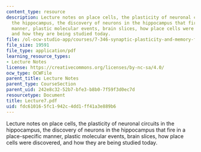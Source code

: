 ```yaml
---
content_type: resource
description: Lecture notes on place cells, the plasticity of neuronal circuits in
  the hippocampus, the discovery of neurons in the hippocampus that fire in a place-specific
  manner, plastic molecular events, brain slices, how place cells were discovered,
  and how they are being studied today.
file: /ol-ocw-studio-app/courses/7-346-synaptic-plasticity-and-memory-from-molecules-to-behavior-fall-2007/fdc610165fc1942c4dd1ff41a3e889b6_Lecture7.pdf
file_size: 19591
file_type: application/pdf
learning_resource_types:
- Lecture Notes
license: https://creativecommons.org/licenses/by-nc-sa/4.0/
ocw_type: OCWFile
parent_title: Lecture Notes
parent_type: CourseSection
parent_uid: 242e8c32-52b7-bfe3-b8b0-7f59f3d0ec7d
resourcetype: Document
title: Lecture7.pdf
uid: fdc61016-5fc1-942c-4dd1-ff41a3e889b6
---
```

Lecture notes on place cells, the plasticity of neuronal circuits in the hippocampus, the discovery of neurons in the hippocampus that fire in a place-specific manner, plastic molecular events, brain slices, how place cells were discovered, and how they are being studied today.
